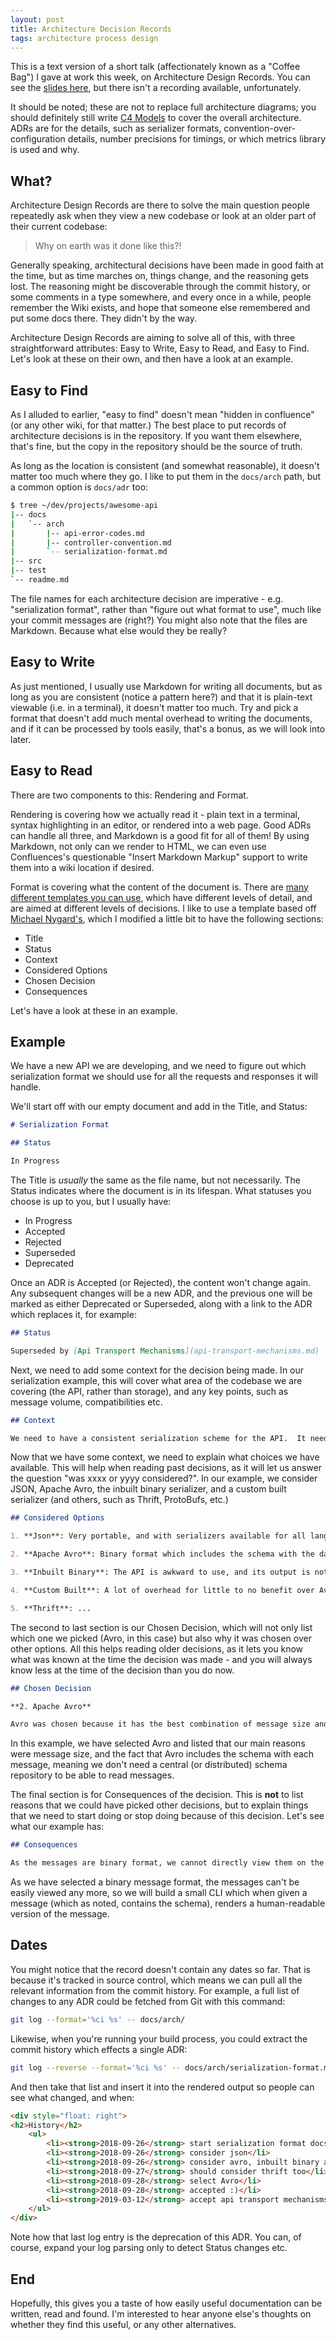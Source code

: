 ```yaml
---
layout: post
title: Architecture Decision Records
tags: architecture process design
---
```


This is a text version of a short talk (affectionately known as a "Coffee Bag") I gave at work this week, on Architecture Design Records.  You can see the [slides here](/presentations/index.html?adr), but there isn't a recording available, unfortunately.

It should be noted; these are not to replace full architecture diagrams; you should definitely still write [C4 Models](https://c4model.com) to cover the overall architecture.  ADRs are for the details, such as serializer formats, convention-over-configuration details, number precisions for timings, or which metrics library is used and why.

## What?

Architecture Design Records are there to solve the main question people repeatedly ask when they view a new codebase or look at an older part of their current codebase:

> Why on earth was it done like this?!

Generally speaking, architectural decisions have been made in good faith at the time, but as time marches on, things change, and the reasoning gets lost.  The reasoning might be discoverable through the commit history, or some comments in a type somewhere, and every once in a while, people remember the Wiki exists, and hope that someone else remembered and put some docs there.  They didn't by the way.

Architecture Design Records are aiming to solve all of this, with three straightforward attributes: Easy to Write, Easy to Read, and Easy to Find.  Let's look at these on their own, and then have a look at an example.

## Easy to Find

As I alluded to earlier, "easy to find" doesn't mean "hidden in confluence" (or any other wiki, for that matter.)  The best place to put records of architecture decisions is in the repository.  If you want them elsewhere, that's fine, but the copy in the repository should be the source of truth.

As long as the location is consistent (and somewhat reasonable), it doesn't matter too much where they go.  I like to put them in the `docs/arch` path, but a common option is `docs/adr` too:

```bash
$ tree ~/dev/projects/awesome-api
|-- docs
|   `-- arch
|       |-- api-error-codes.md
|       |-- controller-convention.md
|       `-- serialization-format.md
|-- src
|-- test
`-- readme.md
```

The file names for each architecture decision are imperative - e.g. "serialization format", rather than "figure out what format to use", much like your commit messages are (right?)  You might also note that the files are Markdown.  Because what else would they be really?

## Easy to Write

As just mentioned, I usually use Markdown for writing all documents, but as long as you are consistent (notice a pattern here?) and that it is plain-text viewable (i.e. in a terminal), it doesn't matter too much.  Try and pick a format that doesn't add much mental overhead to writing the documents, and if it can be processed by tools easily, that's a bonus, as we will look into later.

## Easy to Read

There are two components to this:  Rendering and Format.

Rendering is covering how we actually read it - plain text in a terminal, syntax highlighting in an editor, or rendered into a web page.  Good ADRs can handle all three, and Markdown is a good fit for all of them!  By using Markdown, not only can we render to HTML, we can even use Confluences's questionable "Insert Markdown Markup" support to write them into a wiki location if desired.

Format is covering what the content of the document is.  There are [many different templates you can use](https://github.com/joelparkerhenderson/architecture_decision_record), which have different levels of detail, and are aimed at different levels of decisions.  I like to use a template based off [Michael Nygard's](https://github.com/joelparkerhenderson/architecture_decision_record/blob/master/adr_template_by_michael_nygard.md), which I modified a little bit to have the following sections:

* Title
* Status
* Context
* Considered Options
* Chosen Decision
* Consequences

Let's have a look at these in an example.

## Example

We have a new API we are developing, and we need to figure out which serialization format we should use for all the requests and responses it will handle.

We'll start off with our empty document and add in the Title, and Status:


```markdown
# Serialization Format

## Status

In Progress
```

The Title is *usually* the same as the file name, but not necessarily.  The Status indicates where the document is in its lifespan.  What statuses you choose is up to you, but I usually have:

* In Progress
* Accepted
* Rejected
* Superseded
* Deprecated

Once an ADR is Accepted (or Rejected), the content won't change again.  Any subsequent changes will be a new ADR, and the previous one will be marked as either Deprecated or Superseded, along with a link to the ADR which replaces it, for example:


```markdown
## Status

Superseded by [Api Transport Mechanisms](api-transport-mechanisms.md)
```

Next, we need to add some context for the decision being made.  In our serialization example, this will cover what area of the codebase we are covering (the API, rather than storage), and any key points, such as message volume, compatibilities etc.

```markdown
## Context

We need to have a consistent serialization scheme for the API.  It needs to be backwards and forwards compatible, as we don't control all of the clients.  Messages will be fairly high volume and don't *need* to be human readable.
```

Now that we have some context, we need to explain what choices we have available.  This will help when reading past decisions, as it will let us answer the question "was xxxx or yyyy considered?".  In our example, we consider JSON, Apache Avro, the inbuilt binary serializer, and a custom built serializer (and others, such as Thrift, ProtoBufs, etc.)


```markdown
## Considered Options

1. **Json**: Very portable, and with serializers available for all languages.  We need to agree on a date format, and numeric precision, however.  The serialization should not include white space to save payload size.  Forwards and Backwards compatibility exists but is the developer's responsibility.

2. **Apache Avro**: Binary format which includes the schema with the data, meaning no need for schema distribution.  No code generator to run, and libraries are available for most languages.

3. **Inbuilt Binary**: The API is awkward to use, and its output is not portable to other programming languages, so wouldn't be easy to consume for other teams, as well as some of our internal services.

4. **Custom Built**: A lot of overhead for little to no benefit over Avro/gRPC etc.

5. **Thrift**: ...
```

The second to last section is our Chosen Decision, which will not only list which one we picked (Avro, in this case) but also why it was chosen over other options.  All this helps reading older decisions, as it lets you know what was known at the time the decision was made - and you will always know less at the time of the decision than you do now.

```markdown
## Chosen Decision

**2. Apache Avro**

Avro was chosen because it has the best combination of message size and schema definition.  No need to have a central schema repository set up is also a huge benefit.
```

In this example, we have selected Avro and listed that our main reasons were message size, and the fact that Avro includes the schema with each message, meaning we don't need a central (or distributed) schema repository to be able to read messages.

The final section is for Consequences of the decision.  This is **not** to list reasons that we could have picked other decisions, but to explain things that we need to start doing or stop doing because of this decision.  Let's see what our example has:

```markdown
## Consequences

As the messages are binary format, we cannot directly view them on the wire.  However, a small CLI will be built to take a message and pretty print it to aid debugging.
```

As we have selected a binary message format, the messages can't be easily viewed any more, so we will build a small CLI which when given a message (which as noted, contains the schema), renders a human-readable version of the message.

## Dates

You might notice that the record doesn't contain any dates so far.  That is because it's tracked in source control, which means we can pull all the relevant information from the commit history.  For example, a full list of changes to any ADR could be fetched from Git with this command:

```bash
git log --format='%ci %s' -- docs/arch/
```

Likewise, when you're running your build process, you could extract the commit history which effects a single ADR:

```bash
git log --reverse --format='%ci %s' -- docs/arch/serialization-format.md
```

And then take that list and insert it into the rendered output so people can see what changed, and when:

```html
<div style="float: right">
<h2>History</h2>
    <ul>
        <li><strong>2018-09-26</strong> start serialization format docs</li>
        <li><strong>2018-09-26</strong> consider json</li>
        <li><strong>2018-09-26</strong> consider avro, inbuilt binary and custom binary</li>
        <li><strong>2018-09-27</strong> should consider thrift too</li>
        <li><strong>2018-09-28</strong> select Avro</li>
        <li><strong>2018-09-28</strong> accepted :)</li>
        <li><strong>2019-03-12</strong> accept api transport mechanisms</li>
    </ul>
</div>
```

Note how that last log entry is the deprecation of this ADR.  You can, of course, expand your log parsing only to detect Status changes etc.

## End

Hopefully, this gives you a taste of how easily useful documentation can be written, read and found.  I'm interested to hear anyone else's thoughts on whether they find this useful, or any other alternatives.
